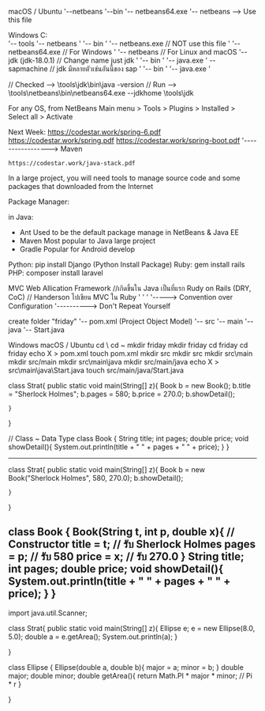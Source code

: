 

macOS / Ubuntu
'--netbeans
	'--bin
		'-- netbeans64.exe
		'-- netbeans		--> Use this file

Windows
  C:\
	'-- tools
		'-- netbeans
		'	'-- bin
		'		'-- netbeans.exe	// NOT use this file
		'		'-- netbeans64.exe	// For Windows
		'		'-- netbeans		// For Linux and macOS
		'-- jdk	(jdk-18.0.1)		// Change name just jdk
		'	'-- bin
		'		'-- java.exe
		'
		-- sapmachine				// jdk มีหลายตัวเช่นอันนี้ของ sap
		'	'-- bin
		'		'-- java.exe
		'
		

// Checked --> \tools\jdk\bin\java -version
// Run	   --> \tools\netbeans\bin\netbeans64.exe --jdkhome \tools\jdk

For any OS, from NetBeans Main menu > Tools > Plugins > Installed > Select all > Activate

Next Week:
	https://codestar.work/spring-6.pdf
	https://codestar.work/spring.pdf
	https://codestar.work/spring-boot.pdf
							'-----------------> Maven

	https://codestar.work/java-stack.pdf

In a large project, you will need tools to manage source code and some packages 
that downloaded from the Internet

Package Manager:

in Java:
- Ant		Used to be the default package manage in NetBeans & Java EE
- Maven		Most popular to Java large project
- Gradle	Popular for Android develop

Python:		pip install Django	(Python Install Package)
Ruby:		gem install rails
PHP:		composer install laravel

MVC Web Allication Framework	//เกิดขึ้นใน Java เป็นที่แรก
Rudy on Rails (DRY, CoC)		// Handerson ไปเขียน MVC ใน Ruby
			   '    '
			   '	'----->	Convention over Configuration
			   '---------->	Don't Repeat Yourself

create folder "friday"
'-- pom.xml		(Project Object Model)
'-- src
	'-- main
		'-- java
			'-- Start.java

Windows								macOS / Ubuntu
cd \								cd ~
mkdir friday						mkdir friday
cd friday							cd friday
echo X > pom.xml					touch pom.xml
mkdir src							mkdir src
mkdir src\main						mkdir src/main
mkdir src\main\java					mkdir src/main/java
echo X > src\main\java\Start.java	touch src/main/java/Start.java


class Strat{
    public static void main(String[] z){
        Book b = new Book();
        b.title = "Sherlock Holmes";
        b.pages = 580;
        b.price = 270.0;
        b.showDetail();
        
    }
    
}

// Class ~ Data Type
class Book {
    String title;
    int pages;
    double price;
    void showDetail(){
        System.out.println(title + " " + pages + " " + price);
    }
}

----------------------------------------

class Strat{
    public static void main(String[] z){
        Book b = new Book("Sherlock Holmes", 580, 270.0);
        b.showDetail();
        
    }
    
}

class Book {
    Book(String t, int p, double x){        // Constructor
        title = t;  // รับ Sherlock Holmes
        pages = p;  // รับ 580
        price = x;  // รับ 270.0
    }
    String title;
    int pages;
    double price;
    void showDetail(){
        System.out.println(title + " " + pages + " " + price);
    }
}
-----------------------------------


import java.util.Scanner;

class Strat{
    public static void main(String[] z){
        Ellipse e;
        e = new Ellipse(8.0, 5.0);
        double a = e.getArea();
        System.out.println(a);
    }
    
}

class Ellipse {
    Ellipse(double a, double b){
        major = a;
        minor = b;
    }
    double major;
    double minor;
    double getArea(){
        return Math.PI * major * minor;     // Pi * r
    }
    
}















